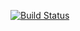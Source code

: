 [![Build Status](https://travis-ci.org/rtv22/lab06.svg?branch=master)](https://travis-ci.org/rtv22/lab06)
